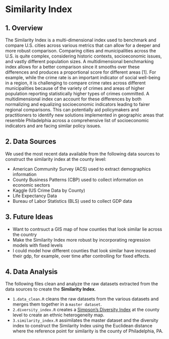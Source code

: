 Similarity Index
================

## 1. Overview

The Similarity Index is a multi-dimensional index used to benchmark and
compare U.S. cities across various metrics that can allow for a deeper
and more robust comparison. Comparing cities and municipalities across
the U.S. is quite complex, considering historic contexts, socioeconomic
issues, and vastly different population sizes. A multidimensional
benchmarking index allows for a better comparison since it smooths over
these differences and produces a proportional score for different areas
\[1\]. For example, while the crime rate is an important indicator of
social well-being in a region, it is challenging to compare crime rates
across different municipalities because of the variety of crimes and
areas of higher population reporting statistically higher types of
crimes committed. A multidimensional index can account for these
differences by both normalizing and equalizing socioeconomic indicators
leading to fairer regional comparisons. This can potentially aid
policymakers and practitioners to identify new solutions implemented in
geographic areas that resemble Philadelphia across a comprehensive list
of socioeconomic indicators and are facing similar policy issues.

## 2. Data Sources

We used the most recent data available from the following data sources
to construct the similarity index at the county level:

- American Community Survey (ACS) used to extract demographics
  information
- County Business Patterns (CBP) used to collect information on economic
  sectors
- Kaggle (US Crime Data by County)
- Life Expectancy Data
- Bureau of Labor Statistics (BLS) used to collect GDP data

## 3. Future Ideas

- Want to contrsuct a GIS map of how counties that look similar lie across the country
- Make the Similarity Index more robust by incorporating regression models with fixed levels 
- I could model how different counties that look similar have increased their gdp, for example, 
over time after controlling for fixed effects. 

## 4. Data Analysis

The following files clean and analyze the raw datasets extracted from
the data sources to create the **Similarity Index**.

- `1.data_clean.R` cleans the raw datasets from the various datasets and
  merges them together in a `master dataset`.
- `2.diversity_index.R` creates a [Simpson’s Diversity
  Index](https://www.statology.org/simpsons-diversity-index/) at the
  county level to create an ethnic heterogeneity map.
- `3.similarity_index.R` assimilates the master dataset and the
  diversity index to construct the Similarity Index using the Euclidean
  distance where the reference point for similarity is the county of
  Philadelphia, PA.
  
